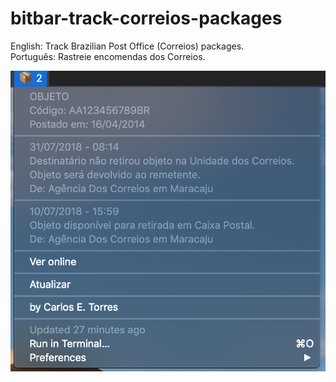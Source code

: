 # bitbar-track-correios-packages
English: Track Brazilian Post Office (Correios) packages.<br/>
Português: Rastreie encomendas dos Correios.

![alt text](https://github.com/cetorres/bitbar-track-correios-packages/blob/master/screenshot.png?raw=true "Screenshot")
